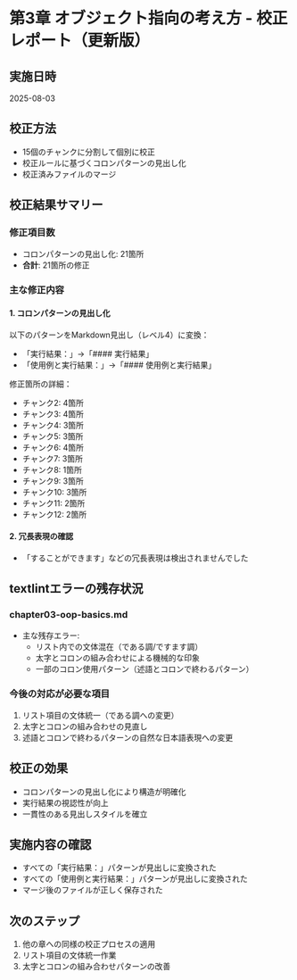 # 第3章 オブジェクト指向の考え方 - 校正レポート（更新版）

## 実施日時
2025-08-03

## 校正方法
- 15個のチャンクに分割して個別に校正
- 校正ルールに基づくコロンパターンの見出し化
- 校正済みファイルのマージ

## 校正結果サマリー

### 修正項目数
- コロンパターンの見出し化: 21箇所
- **合計**: 21箇所の修正

### 主な修正内容

#### 1. コロンパターンの見出し化
以下のパターンをMarkdown見出し（レベル4）に変換：
- 「実行結果：」→「#### 実行結果」
- 「使用例と実行結果：」→「#### 使用例と実行結果」

修正箇所の詳細：
- チャンク2: 4箇所
- チャンク3: 4箇所
- チャンク4: 3箇所
- チャンク5: 3箇所
- チャンク6: 4箇所
- チャンク7: 3箇所
- チャンク8: 1箇所
- チャンク9: 3箇所
- チャンク10: 3箇所
- チャンク11: 2箇所
- チャンク12: 2箇所

#### 2. 冗長表現の確認
- 「することができます」などの冗長表現は検出されませんでした

## textlintエラーの残存状況

### chapter03-oop-basics.md
- 主な残存エラー:
  - リスト内での文体混在（である調/ですます調）
  - 太字とコロンの組み合わせによる機械的な印象
  - 一部のコロン使用パターン（述語とコロンで終わるパターン）

### 今後の対応が必要な項目
1. リスト項目の文体統一（である調への変更）
2. 太字とコロンの組み合わせの見直し
3. 述語とコロンで終わるパターンの自然な日本語表現への変更

## 校正の効果
- コロンパターンの見出し化により構造が明確化
- 実行結果の視認性が向上
- 一貫性のある見出しスタイルを確立

## 実施内容の確認
- すべての「実行結果：」パターンが見出しに変換された
- すべての「使用例と実行結果：」パターンが見出しに変換された
- マージ後のファイルが正しく保存された

## 次のステップ
1. 他の章への同様の校正プロセスの適用
2. リスト項目の文体統一作業
3. 太字とコロンの組み合わせパターンの改善